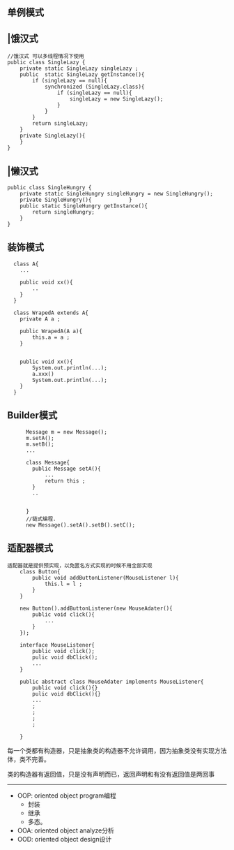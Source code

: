 单例模式
---
|饿汉式
---
```
//饿汉式 可以多线程情况下使用
public class SingleLazy {
    private static SingleLazy singleLazy ;
    public  static SingleLazy getInstance(){
        if (singleLazy == null){
            synchronized (SingleLazy.class){
                if (singleLazy == null){
                    singleLazy = new SingleLazy();
                }
            }
        }
        return singleLazy;
    }
    private SingleLazy(){
    }
}
```
|懒汉式
---
```
public class SingleHungry {
    private static SingleHungry singleHungry = new SingleHungry();
    private SingleHungry(){            }
    public static SingleHungry getInstance(){
        return singleHungry;
    }
}
```

装饰模式
---
```
  class A{
  	...

  	public void xx(){
  		..
  	}
  }

  class WrapedA extends A{
  	private A a ;

  	public WrapedA(A a){
  		this.a = a ;
  	}


  	public void xx(){
  		System.out.println(...);
  		a.xxx()
  		System.out.println(...);
  	}
  }
```

Builder模式
---
```
      Message m = new Message();
      m.setA();
      m.setB();
      ...

      class Message{
      	public Message setA(){
      		...
      		return this ;
      	}
      	..


      }
      //链式编程.
      new Message().setA().setB().setC();
```

适配器模式
---
```
适配器就是提供预实现，以免匿名方式实现的时候不用全部实现
    class Button{
    	public void addButtonListener(MouseListener l){
    		this.l = l ;
    	}
    }

    new Button().addButtonListener(new MouseAdater(){
    	public void click(){
    		...
    	}
    });

    interface MouseListener{
    	public void click();
    	pulic void dbClick();
    	...
    }

    public abstract class MouseAdater implements MouseListener{
    	public void click(){}
    	pulic void dbClick(){}
    	...
    	;
    	;
    	;
    	;

    }

```
每一个类都有构造器，只是抽象类的构造器不允许调用，因为抽象类没有实现方法体，类不完善。

类的构造器有返回值，只是没有声明而已，返回声明和有没有返回值是两回事

***
- OOP:	oriented object program编程
    - 封装
    - 继承
    - 多态。
-	OOA:	oriented object analyze分析
-	OOD:	oriented object design设计
